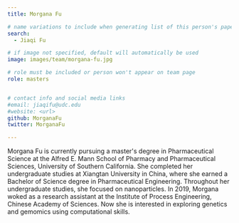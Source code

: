 ```yaml
---
title: Morgana Fu

# name variations to include when generating list of this person's papers
search:
  - Jiaqi Fu

# if image not specified, default will automatically be used
image: images/team/morgana-fu.jpg

# role must be included or person won't appear on team page
role: masters


# contact info and social media links
#email: jiaqifu@udc.edu
#website: <url>
github: MorganaFu
twitter: MorganaFu

---
```


Morgana Fu is currently pursuing a master's degree in Pharmaceutical Science at the Alfred E. Mann School of Pharmacy and Pharmaceutical Sciences, University of Southern California. She completed her undergraduate studies at Xiangtan University in China, where she earned a Bachelor of Science degree in Pharmaceutical Engineering. Throughout her undergraduate studies, she focused on nanoparticles. In 2019, Morgana woked as a research assistant at the Institute of Process Engineering, Chinese Academy of Sciences. Now she is interested in exploring genetics and gemomics using computational skills. 
